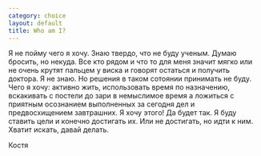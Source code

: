 ```yaml
--- 
category: choice
layout: default
title: Who am I?
---
```

Я не пойму чего я хочу. Знаю твердо, что не буду ученым. Думаю бросить, но некуда. Все кто рядом и что то для меня значит мягко или не очень крутят пальцем у виска и говорят остаться и получить доктора. Я не знаю. Но решения в таком сотоянии принимать не буду. Чего я хочу: активно жить, использовать время по назначению, вскакивать с постели до зари в немыслимое время а ложиться с приятным осознанием выполненных за сегодня дел  и предвосхищением завтрашних. Я хочу этого! Да будет так. Я буду ставить цели и конечно достигать их. Или не достигать, но идти к ним. Хватит искать, давай делать.

Костя
